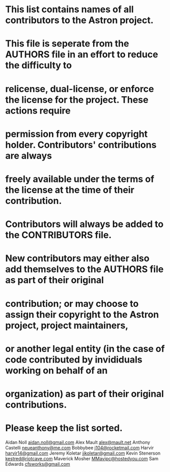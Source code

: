 # This list contains names of all contributors to the Astron project.
#
# This file is seperate from the AUTHORS file in an effort to reduce the difficulty to
# relicense, dual-license, or enforce the license for the project. These actions require
# permission from every copyright holder. Contributors' contributions are always
# freely available under the terms of the license at the time of their contribution.
#
# Contributors will always be added to the CONTRIBUTORS file.
#
# New contributors may either also add themselves to the AUTHORS file as part of their original
# contribution; or may choose to assign their copyright to the Astron project, project maintainers,
# or another legal entity (in the case of code contributed by invididuals working on behalf of an
# organization) as part of their original contributions.
#
# Please keep the list sorted.

Aidan Noll <aidan.noll@gmail.com>
Alex Mault <alex@mault.net>
Anthony Castelli <neueanthony@me.com>
Bobbybee <j104@rocketmail.com>
Harvir <harvir14@gmail.com>
Jeremy Koletar <jjkoletar@gmail.com>
Kevin Stenerson <kestred@riotcave.com>
Maverick Mosher <MMavipc@hostedyou.com>
Sam Edwards <cfsworks@gmail.com>
